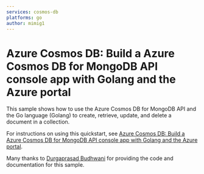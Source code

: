 ```yaml
---
services: cosmos-db
platforms: go
author: mimig1
---
```


# Azure Cosmos DB: Build a Azure Cosmos DB for MongoDB API console app with Golang and the Azure portal

This sample shows how to use the Azure Cosmos DB for MongoDB API and the Go language (Golang) to create, retrieve, update, and delete a document in a collection. 

For instructions on using this quickstart, see [Azure Cosmos DB: Build a Azure Cosmos DB for MongoDB API console app with Golang and the Azure portal](https://docs.microsoft.com/en-us/azure/cosmos-db/create-mongodb-golang).

Many thanks to [Durgaprasad Budhwani](https://medium.com/@durgaprasadbudhwani) for providing the code and documentation for this sample.
